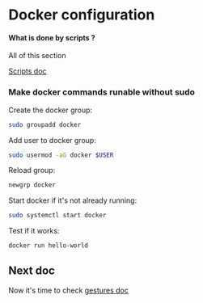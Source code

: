# Docker configuration

#### What is done by scripts ?

All of this section

[Scripts doc](scripts.md)

### Make docker commands runable without sudo

Create the docker group:

```bash
sudo groupadd docker
```

Add user to docker group:

```bash
sudo usermod -aG docker $USER
```

Reload group:

```bash
newgrp docker
```

Start docker if it's not already running:

```bash
sudo systemctl start docker
```

Test if it works:

```bash
docker run hello-world
```

## Next doc

Now it's time to check [gestures doc](gestures.md)
